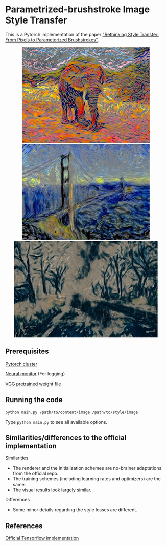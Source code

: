 # Parametrized-brushstroke Image Style Transfer

This is a Pytorch implementation of the paper 
["Rethinking Style Transfer: From Pixels to Parameterized Brushstrokes"](http://arxiv.org/abs/2103.17185).

<p align='center'>
  <img src='assets/elefant-girl-on-a-divan_1000_0.jpg' height="300px">
  <img src='assets/golden-gate-bridge-starry_night_1000_0.jpg' height="300px">
  <img src='assets/road-picasso_1000_0.jpg' height="300px">
</p>

## Prerequisites

[Pytorch cluster](https://github.com/rusty1s/pytorch_cluster)

[Neural monitor](https://github.com/justanhduc/neuralnet-pytorch) (For logging)

[VGG pretrained weight file](https://github.com/ftokarev/tf-vgg-weights/raw/master/vgg19_weights_normalized.h5)

## Running the code

```
python main.py /path/to/content/image /path/to/style/image
```

Type `python main.py` to see all available options.

## Similarities/differences to the official implementation

Similarities
- The renderer and the initialization schemes are no-brainer adaptations from the 
official repo.
- The training schemes (including learning rates and optimizers) are the same.
- The visual results look largely similar.

Differences
- Some minor details regarding the style losses are different.

## References

[Official Tensorflow implementation](https://github.com/CompVis/brushstroke-parameterized-style-transfer)
